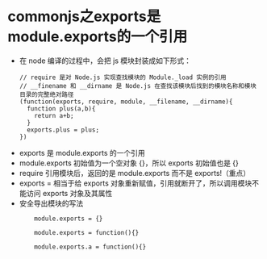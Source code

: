 # commonjs之exports是module.exports的一个引用
* 在 node 编译的过程中，会把 js 模块封装成如下形式：
    ```
    // require 是对 Node.js 实现查找模块的 Module._load 实例的引用
    // __finename 和 __dirname 是 Node.js 在查找该模块后找到的模块名称和模块目录的完整绝对路径
    (function(exports, require, module, __filename, __dirname){
      function plus(a,b){
        return a+b;
      }
      exports.plus = plus;
    })
    ```
* exports 是 module.exports 的一个引用
* module.exports 初始值为一个空对象 {}，所以 exports 初始值也是 {}
* require 引用模块后，返回的是 module.exports 而不是 exports!（重点）
* exports = 相当于给 exports 对象重新赋值，引用就断开了，所以调用模块不能访问 exports 对象及其属性
* 安全导出模块的写法
    ```
        module.exports = {}
    ```
    ```
        module.exports = function(){}
    ```
    ```
        module.exports.a = function(){}
    ```
